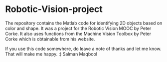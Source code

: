 # Robotic-Vision-project
The repository contains the Matlab code for identifying 2D objects based on color and shape. It was a project for the Robotic Vision MOOC by Peter Corke. It also uses functions from the Machine Vision Toolbox by Peter Corke which is obtainable from his website.

If you use this code somewhere, do leave a note of thanks and let me know. That will make me happy. :)
Salman Maqbool
